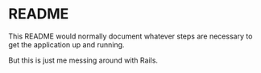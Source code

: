 # README

This README would normally document whatever steps are necessary to get the
application up and running.

But this is just me messing around with Rails.